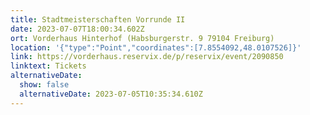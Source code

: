 ```yaml
---
title: Stadtmeisterschaften Vorrunde II
date: 2023-07-07T18:00:34.602Z
ort: Vorderhaus Hinterhof (Habsburgerstr. 9 79104 Freiburg)
location: '{"type":"Point","coordinates":[7.8554092,48.0107526]}'
link: https://vorderhaus.reservix.de/p/reservix/event/2090850
linktext: Tickets
alternativeDate:
  show: false
  alternativeDate: 2023-07-05T10:35:34.610Z
---
```

